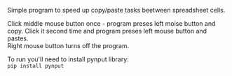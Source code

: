 Simple program to speed up copy/paste tasks beetween spreadsheet cells.

Click middle mouse button once - program preses left moise button and copy. Click it second time and program preses left mouse button and pastes.<br>
Right mouse button turns off the program.

To run you'll need to install pynput library:<br>
`pip install pynput`
